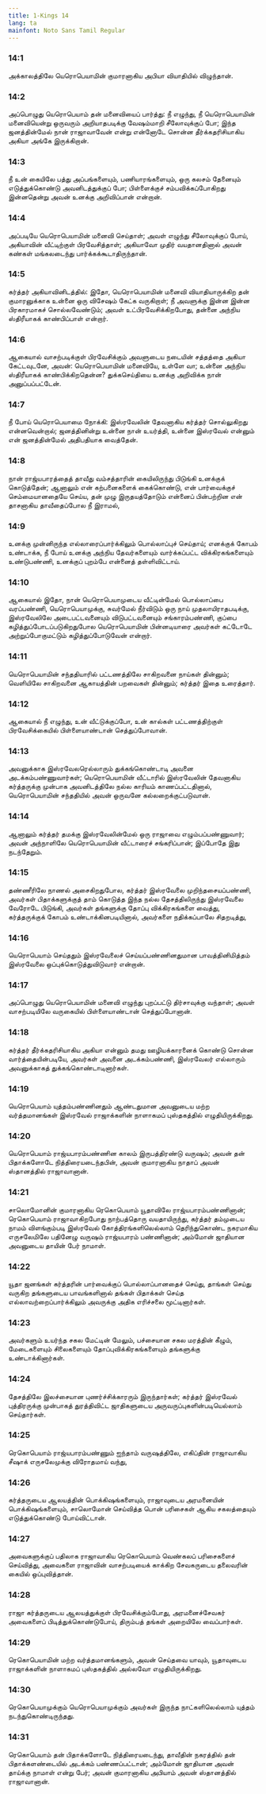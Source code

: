 ```yaml
---
title: 1-Kings 14
lang: ta
mainfont: Noto Sans Tamil Regular
---
```


###  14:1

அக்காலத்திலே யெரொபெயாமின் குமாரனாகிய அபியா வியாதியில் விழுந்தான்.

###  14:2

அப்பொழுது யெரொபெயாம் தன் மனைவியைப் பார்த்து: நீ எழுந்து, நீ யெரொபெயாமின் மனைவியென்று ஒருவரும் அறியாதபடிக்கு வேஷம்மாறி சீலோவுக்குப் போ; இந்த ஜனத்தின்மேல் நான் ராஜாவாவேன் என்று என்னோடே சொன்ன தீர்க்கதரிசியாகிய அகியா அங்கே இருக்கிறான்.

###  14:3

நீ உன் கையிலே பத்து அப்பங்களையும், பணியாரங்களையும், ஒரு கலசம் தேனையும் எடுத்துக்கொண்டு அவனிடத்துக்குப் போ; பிள்ளைக்குச் சம்பவிக்கப்போகிறது இன்னதென்று அவன் உனக்கு அறிவிப்பான் என்றான்.

###  14:4

அப்படியே யெரொபெயாமின் மனைவி செய்தாள்; அவள் எழுந்து சீலோவுக்குப் போய், அகியாவின் வீட்டிற்குள் பிரவேசித்தாள்; அகியாவோ முதிர் வயதானதினால் அவன் கண்கள் மங்கலடைந்து பார்க்கக்கூடாதிருந்தான்.

###  14:5

கர்த்தர் அகியாவினிடத்தில்: இதோ, யெரொபெயாமின் மனைவி வியாதியாருக்கிற தன் குமாரனுக்காக உன்னை ஒரு விசேஷம் கேட்க வருகிறாள்; நீ அவளுக்கு இன்ன இன்ன பிரகாரமாகச் சொல்லவேண்டும்; அவள் உட்பிரவேசிக்கிறபோது, தன்னை அந்நிய ஸ்திரீயாகக் காண்பிப்பாள் என்றார்.

###  14:6

ஆகையால் வாசற்படிக்குள் பிரவேசிக்கும் அவளுடைய நடையின் சத்தத்தை அகியா கேட்டவுடனே, அவன்: யெரொபெயாமின் மனைவியே, உள்ளே வா; உன்னை அந்நிய ஸ்திரீயாகக் காண்பிக்கிறதென்ன? துக்கசெய்தியை உனக்கு அறிவிக்க நான் அனுப்பப்பட்டேன்.

###  14:7

நீ போய் யெரொபெயாமை நோக்கி: இஸ்ரவேலின் தேவனாகிய கர்த்தர் சொல்லுகிறது என்னவென்றால்; ஜனத்தினின்று உன்னை நான் உயர்த்தி, உன்னை இஸ்ரவேல் என்னும் என் ஜனத்தின்மேல் அதிபதியாக வைத்தேன்.

###  14:8

நான் ராஜ்யபாரத்தைத் தாவீது வம்சத்தாரின் கையிலிருந்து பிடுங்கி உனக்குக் கொடுத்தேன்; ஆனாலும் என் கற்பனைகளைக் கைக்கொண்டு, என் பார்வைக்குச் செம்மையானதையே செய்ய, தன் முழு இருதயத்தோடும் என்னைப் பின்பற்றின என் தாசனாகிய தாவீதைப்போல நீ இராமல்,

###  14:9

உனக்கு முன்னிருந்த எல்லாரைப்பார்க்கிலும் பொல்லாப்புச் செய்தாய்; எனக்குக் கோபம் உண்டாக்க, நீ போய் உனக்கு அந்நிய தேவர்களையும் வார்க்கப்பட்ட விக்கிரகங்களையும் உண்டுபண்ணி, உனக்குப் புறம்பே என்னைத் தள்ளிவிட்டாய்.

###  14:10

ஆகையால் இதோ, நான் யெரொபெயாமுடைய வீட்டின்மேல் பொல்லாப்பை வரப்பண்ணி, யெரொபெயாமுக்கு, சுவர்மேல் நீர்விடும் ஒரு நாய் முதலாயிராதபடிக்கு, இஸ்ரவேலிலே அடைபட்டவனையும் விடுபட்டவனையும் சங்காரம்பண்ணி, குப்பை கழித்துப்போடப்படுகிறதுபோல யெரொபெயாமின் பின்னடியாரை அவர்கள் கட்டோடே அற்றுப்போகுமட்டும் கழித்துப்போடுவேன் என்றார்.

###  14:11

யெரொபெயாமின் சந்ததியாரில் பட்டணத்திலே சாகிறவனை நாய்கள் தின்னும்; வெளியிலே சாகிறவனை ஆகாயத்தின் பறவைகள் தின்னும்; கர்த்தர் இதை உரைத்தார்.

###  14:12

ஆகையால் நீ எழுந்து, உன் வீட்டுக்குப்போ, உன் கால்கள் பட்டணத்திற்குள் பிரவேசிக்கையில் பிள்ளையாண்டான் செத்துப்போவான்.

###  14:13

அவனுக்காக இஸ்ரவேலரெல்லாரும் துக்கங்கொண்டாடி அவனை அடக்கம்பண்ணுவார்கள்; யெரொபெயாமின் வீட்டாரில் இஸ்ரவேலின் தேவனாகிய கர்த்தருக்கு முன்பாக அவனிடத்திலே நல்ல காரியம் காணப்பட்டதினால், யெரொபெயாமின் சந்ததியில் அவன் ஒருவனே கல்லறைக்குட்படுவான்.

###  14:14

ஆனாலும் கர்த்தர் தமக்கு இஸ்ரவேலின்மேல் ஒரு ராஜாவை எழும்பப்பண்ணுவார்; அவன் அந்நாளிலே யெரொபெயாமின் வீட்டாரைச் சங்கரிப்பான்; இப்போதே இது நடந்தேறும்.

###  14:15

தண்ணீரிலே நாணல் அசைகிறதுபோல, கர்த்தர் இஸ்ரவேலை முறிந்தசையப்பண்ணி, அவர்கள் பிதாக்களுக்குத் தாம் கொடுத்த இந்த நல்ல தேசத்திலிருந்து இஸ்ரவேலை வேரோடே பிடுங்கி, அவர்கள் தங்களுக்கு தோப்பு விக்கிரகங்களை வைத்து, கர்த்தருக்குக் கோபம் உண்டாக்கினபடியினால், அவர்களை நதிக்கப்பாலே சிதறடித்து,

###  14:16

யெரொபெயாம் செய்ததும் இஸ்ரவேலைச் செய்யப்பண்ணினதுமான பாவத்தினிமித்தம் இஸ்ரவேலை ஒப்புக்கொடுத்துவிடுவார் என்றான்.

###  14:17

அப்பொழுது யெரொபெயாமின் மனைவி எழுந்து புறப்பட்டு திர்சாவுக்கு வந்தாள்; அவள் வாசற்படியிலே வருகையில் பிள்ளையாண்டான் செத்துப்போனான்.

###  14:18

கர்த்தர் தீர்க்கதரிசியாகிய அகியா என்னும் தமது ஊழியக்காரனைக் கொண்டு சொன்ன வார்த்தையின்படியே, அவர்கள் அவனை அடக்கம்பண்ணி, இஸ்ரவேலர் எல்லாரும் அவனுக்காகத் துக்கங்கொண்டாடினார்கள்.

###  14:19

யெரொபெயாம் யுத்தம்பண்ணினதும் ஆண்டதுமான அவனுடைய மற்ற வர்த்தமானங்கள் இஸ்ரவேல் ராஜாக்களின் நாளாகமப் புஸ்தகத்தில் எழுதியிருக்கிறது.

###  14:20

யெரொபெயாம் ராஜ்யபாரம்பண்ணின காலம் இருபத்திரண்டு வருஷம்; அவன் தன் பிதாக்களோடே நித்திரையடைந்தபின், அவன் குமாரனாகிய நாதாப் அவன் ஸ்தானத்தில் ராஜாவானான்.

###  14:21

சாலொமோனின் குமாரனாகிய ரெகொபெயாம் யூதாவிலே ராஜ்யபாரம்பண்ணினான்; ரெகொபெயாம் ராஜாவாகிறபோது நாற்பத்தொரு வயதாயிருந்து, கர்த்தர் தம்முடைய நாமம் விளங்கும்படி இஸ்ரவேல் கோத்திரங்களிலெல்லாம் தெரிந்துகொண்ட நகரமாகிய எருசலேமிலே பதினேழு வருஷம் ராஜ்யபாரம் பண்ணினான்; அம்மோன் ஜாதியான அவனுடைய தாயின் பேர் நாமாள்.

###  14:22

யூதா ஜனங்கள் கர்த்தரின் பார்வைக்குப் பொல்லாப்பானதைச் செய்து, தாங்கள் செய்து வருகிற தங்களுடைய பாவங்களினால் தங்கள் பிதாக்கள் செய்த எல்லாவற்றைப்பார்க்கிலும் அவருக்கு அதிக எரிச்சலை மூட்டினார்கள்.

###  14:23

அவர்களும் உயர்ந்த சகல மேட்டின் மேலும், பச்சையான சகல மரத்தின் கீழும், மேடைகளையும் சிலைகளையும் தோப்புவிக்கிரகங்களையும் தங்களுக்கு உண்டாக்கினார்கள்.

###  14:24

தேசத்திலே இலச்சையான புணர்ச்சிக்காரரும் இருந்தார்கள்; கர்த்தர் இஸ்ரவேல் புத்திரருக்கு முன்பாகத் துரத்திவிட்ட ஜாதிகளுடைய அருவருப்புகளின்படியெல்லாம் செய்தார்கள்.

###  14:25

ரெகொபெயாம் ராஜ்யபாரம்பண்ணும் ஐந்தாம் வருஷத்திலே, எகிப்தின் ராஜாவாகிய சீஷாக் எருசலேமுக்கு விரோதமாய் வந்து,

###  14:26

கர்த்தருடைய ஆலயத்தின் பொக்கிஷங்களையும், ராஜாவுடைய அரமனையின் பொக்கிஷங்களையும், சாலொமோன் செய்வித்த பொன் பரிசைகள் ஆகிய சகலத்தையும் எடுத்துக்கொண்டு போய்விட்டான்.

###  14:27

அவைகளுக்குப் பதிலாக ராஜாவாகிய ரெகொபெயாம் வெண்கலப் பரிசைகளைச் செய்வித்து, அவைகளை ராஜாவின் வாசற்படியைக் காக்கிற சேவகருடைய தலைவரின் கையில் ஒப்புவித்தான்.

###  14:28

ராஜா கர்த்தருடைய ஆலயத்துக்குள் பிரவேசிக்கும்போது, அரமனைச்சேவகர் அவைகளைப் பிடித்துக்கொண்டுபோய், திரும்பத் தங்கள் அறையிலே வைப்பார்கள்.

###  14:29

ரெகொபெயாமின் மற்ற வர்த்தமானங்களும், அவன் செய்தவை யாவும், யூதாவுடைய ராஜாக்களின் நாளாகமப் புஸ்தகத்தில் அல்லவோ எழுதியிருக்கிறது.

###  14:30

ரெகொபெயாமுக்கும் யெரொபெயாமுக்கும் அவர்கள் இருந்த நாட்களிலெல்லாம் யுத்தம் நடந்துகொண்டிருந்தது.

###  14:31

ரெகொபெயாம் தன் பிதாக்களோடே நித்திரையடைந்து, தாவீதின் நகரத்தில் தன் பிதாக்களண்டையில் அடக்கம் பண்ணப்பட்டான்; அம்மோன் ஜாதியான அவன் தாய்க்கு நாமாள் என்று பேர்; அவன் குமாரனாகிய அபியாம் அவன் ஸ்தானத்தில் ராஜாவானான்.

